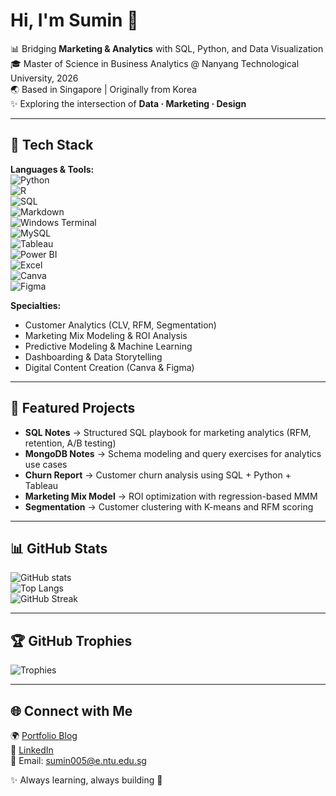 # Hi, I'm Sumin 👋

📊 Bridging **Marketing & Analytics** with SQL, Python, and Data Visualization  
🎓 Master of Science in Business Analytics @ Nanyang Technological University, 2026  
🌏 Based in Singapore | Originally from Korea  
✨ Exploring the intersection of **Data · Marketing · Design**

---

## 🔧 Tech Stack
**Languages & Tools:**  
![Python](https://img.shields.io/badge/-Python-3776AB?logo=python&logoColor=white)  
![R](https://img.shields.io/badge/-R-276DC3?logo=r&logoColor=white)  
![SQL](https://img.shields.io/badge/-SQL-336791?logo=postgresql&logoColor=white)  
![Markdown](https://img.shields.io/badge/-Markdown-000000?logo=markdown&logoColor=white)  
![Windows Terminal](https://img.shields.io/badge/-Windows%20Terminal-4D4D4D?logo=windowsterminal&logoColor=white)  
![MySQL](https://img.shields.io/badge/-MySQL-4479A1?logo=mysql&logoColor=white)  
![Tableau](https://img.shields.io/badge/-Tableau-E97627?logo=tableau&logoColor=white)  
![Power BI](https://img.shields.io/badge/-Power%20BI-F2C811?logo=powerbi&logoColor=black)  
![Excel](https://img.shields.io/badge/-Excel-217346?logo=microsoft-excel&logoColor=white)  
![Canva](https://img.shields.io/badge/-Canva-00C4CC?logo=canva&logoColor=white)  
![Figma](https://img.shields.io/badge/-Figma-F24E1E?logo=figma&logoColor=white)  

**Specialties:**  
- Customer Analytics (CLV, RFM, Segmentation)  
- Marketing Mix Modeling & ROI Analysis  
- Predictive Modeling & Machine Learning  
- Dashboarding & Data Storytelling  
- Digital Content Creation (Canva & Figma)  

---

## 📂 Featured Projects
- **SQL Notes** → Structured SQL playbook for marketing analytics (RFM, retention, A/B testing)  
- **MongoDB Notes** → Schema modeling and query exercises for analytics use cases  
- **Churn Report** → Customer churn analysis using SQL + Python + Tableau  
- **Marketing Mix Model** → ROI optimization with regression-based MMM  
- **Segmentation** → Customer clustering with K-means and RFM scoring  

---

## 📊 GitHub Stats
![GitHub stats](https://github-readme-stats.vercel.app/api?username=suminleekorea&show_icons=true&theme=tokyonight)  
![Top Langs](https://github-readme-stats.vercel.app/api/top-langs/?username=suminleekorea&layout=compact&theme=tokyonight)  
![GitHub Streak](https://github-readme-streak-stats.herokuapp.com/?user=suminleekorea&theme=tokyonight)  

---

## 🏆 GitHub Trophies
![Trophies](https://github-profile-trophy.vercel.app/?username=suminleekorea&theme=tokyonight&margin-w=10&margin-h=10&column=7)

---

## 🌐 Connect with Me
🌍 [Portfolio Blog](https://suminlee.blog)  
💼 [LinkedIn](https://linkedin.com/in/suminlee-apac)  
📧 Email: sumin005@e.ntu.edu.sg  

✨ Always learning, always building 🚀
